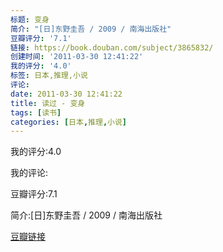 ```yaml
---
标题: 变身
简介: "[日]东野圭吾 / 2009 / 南海出版社"
豆瓣评分: '7.1'
链接: https://book.douban.com/subject/3865832/
创建时间: '2011-03-30 12:41:22'
我的评分: '4.0'
标签: 日本,推理,小说
评论:
date: 2011-03-30 12:41:22
title: 读过 - 变身
tags: [读书]
categories: [日本,推理,小说]
---
```


我的评分:4.0

我的评论:

豆瓣评分:7.1

简介:[日]东野圭吾 / 2009 / 南海出版社

[豆瓣链接](https://book.douban.com/subject/3865832/)

